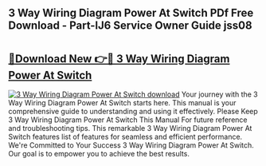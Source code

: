 ## 3 Way Wiring Diagram Power At Switch PDf Free Download - Part-lJ6 Service Owner Guide jss08

# <h2><a href="http://dfj93n.blite.top/?on=3+Way+Wiring+Diagram+Power+At+Switch">🔗Download New 👉🔴 3 Way Wiring Diagram Power At Switch</a></h2>

[![3 Way Wiring Diagram Power At Switch download](https://i.imgur.com/lujVjoI.png)](http://dfj93n.blite.top/?on=3+Way+Wiring+Diagram+Power+At+Switch)
Your journey with the 3 Way Wiring Diagram Power At Switch starts here. This manual is your comprehensive guide to understanding and using it effectively. Please Keep 3 Way Wiring Diagram Power At Switch This Manual For future reference and troubleshooting tips. This remarkable 3 Way Wiring Diagram Power At Switch features list of features for seamless and efficient performance. We're Committed to Your Success 3 Way Wiring Diagram Power At Switch. Our goal is to empower you to achieve the best results.
